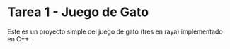 # Tarea 1 - Juego de Gato

Este es un proyecto simple del juego de gato (tres en raya) implementado en C++.